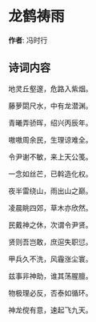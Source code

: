 # 龙鹤祷雨

**作者**: 冯时行

## 诗词内容

地灵丘壑邃，危路入紫烟。

藤萝閟尺水，中有龙潜渊。

青曦弄骄晖，绍兴丙辰年。

嗷嗷周余民，生理谅难全。

令尹谢不敏，来上天公笺。

一念如丝芒，已斡造化权。

夜半雷绕山，雨出山之巅。

凌晨眺四郊，草木亦欣然。

民戴神之休，次谓令尹贤。

贤则吾岂敢，庶逭失职愆。

甲兵久不洗，风霾涨尘寰。

兹事非神助，谁其荡腥膻。

物极理必反，否泰如循环。

神龙傥有意，速起飞九天。


